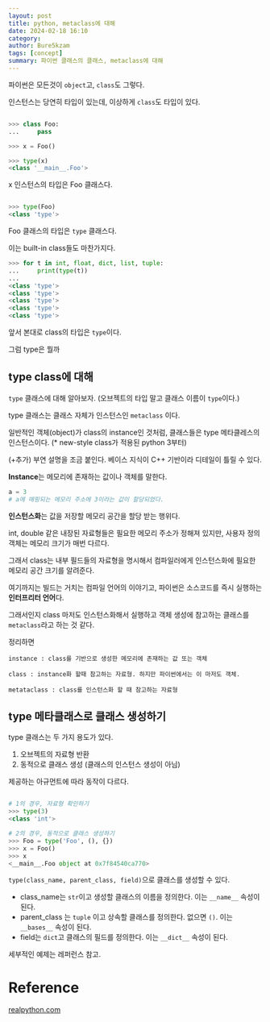 ```yaml
---
layout: post
title: python, metaclass에 대해
date: 2024-02-18 16:10
category: 
author: Bure5kzam
tags: [concept]
summary: 파이썬 클래스의 클래스, metaclass에 대해
---
```


파이썬은 모든것이 `object`고, `class`도 그렇다.

인스턴스는 당연히 타입이 있는데, 이상하게 `class`도 타입이 있다.


```python

>>> class Foo:
...     pass

>>> x = Foo()

>>> type(x)
<class '__main__.Foo'>

```

x 인스턴스의 타입은 Foo 클래스다.

```python

>>> type(Foo)
<class 'type'>

```

Foo 클래스의 타입은 `type` 클래스다.

이는 built-in class들도 마찬가지다.

```python
>>> for t in int, float, dict, list, tuple:
...     print(type(t))
...
<class 'type'>
<class 'type'>
<class 'type'>
<class 'type'>
<class 'type'>
```

앞서 본대로 class의 타입은 `type`이다.

그럼 type은 뭘까


## type class에 대해

`type` 클래스에 대해 알아보자. (오브젝트의 타입 말고 클래스 이름이 `type`이다.)

type 클래스는 클래스 자체가 인스턴스인 `metaclass` 이다.

일반적인 객체(object)가 class의 instance인 것처럼, 클래스들은 type 메타클레스의 인스턴스이다. (* new-style class가 적용된 python 3부터)



(+추가) 부연 설명을 조금 붙인다. 베이스 지식이 C++ 기반이라 디테일이 틀릴 수 있다.

**Instance**는 메모리에 존재하는 값이나 객체를 말한다.

```python
a = 3
# a에 매핑되는 메모리 주소에 3이라는 값이 할당되었다.
```

**인스턴스화**는 값을 저장할 메모리 공간을 할당 받는 행위다.

int, double 같은 내장된 자료형들은 필요한 메모리 주소가 정해져 있지만, 사용자 정의 객체는 메모리 크기가 매번 다르다.

그래서 class는 내부 필드들의 자료형을 명시해서 컴파일러에게 인스턴스화에 필요한 메모리 공간 크기를 알려준다.

여기까지는 빌드는 거치는 컴파일 언어의 이야기고, 파이썬은 소스코드를 즉시 실행하는 **인터프리터 언어**다.

그래서인지 class 마저도 인스턴스화해서 실행하고 객체 생성에 참고하는 클래스를 `metaclass`라고 하는 것 같다.


정리하면

```
instance : class를 기반으로 생성한 메모리에 존재하는 값 또는 객체

class : instance화 할때 참고하는 자료형. 하지만 파이썬에서는 이 마저도 객체.

metataclass : class를 인스턴스화 할 때 참고하는 자료형
```


## type 메타클래스로 클래스 생성하기

type 클래스는 두 가지 용도가 있다.

1. 오브젝트의 자료형 반환
2. 동적으로 클래스 생성 (클래스의 인스턴스 생성이 아님)

제공하는 아규먼트에 따라 동작이 다르다.

```python

# 1의 경우, 자료형 확인하기
>>> type(3)
<class 'int'>

# 2의 경우, 동적으로 클래스 생성하기
>>> Foo = type('Foo', (), {})
>>> x = Foo()
>>> x
<__main__.Foo object at 0x7f84540ca770>

```

`type(class_name, parent_class, field)`으로 클래스를 생성할 수 있다.
- class_name는 `str`이고 생성할 클래스의 이름을 정의한다. 이는 `__name__` 속성이 된다.
- parent_class 는 `tuple` 이고 상속할 클래스를 정의한다. 없으면 `()`. 이는 `__bases__` 속성이 된다.
- field는 `dict`고 클래스의 필드를 정의한다. 이는 `__dict__` 속성이 된다.

세부적인 예제는 레퍼런스 참고.

# Reference

[realpython.com](https://realpython.com/python-metaclasses/)
